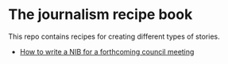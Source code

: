 # The journalism recipe book

This repo contains recipes for creating different types of stories.

* [How to write a NIB for a forthcoming council meeting](https://github.com/paulbradshaw/journalismrecipebook/blob/main/councilmeetingnib.md)
